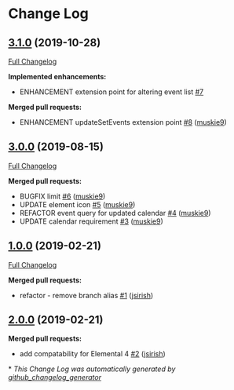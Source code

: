 # Change Log

## [3.1.0](https://github.com/dynamic/silverstripe-elemental-dynamic-calendar/tree/3.1.0) (2019-10-28)
[Full Changelog](https://github.com/dynamic/silverstripe-elemental-dynamic-calendar/compare/3.0.0...3.1.0)

**Implemented enhancements:**

- ENHANCEMENT extension point for altering event list [\#7](https://github.com/dynamic/silverstripe-elemental-dynamic-calendar/issues/7)

**Merged pull requests:**

- ENHANCEMENT updateSetEvents extension point [\#8](https://github.com/dynamic/silverstripe-elemental-dynamic-calendar/pull/8) ([muskie9](https://github.com/muskie9))

## [3.0.0](https://github.com/dynamic/silverstripe-elemental-dynamic-calendar/tree/3.0.0) (2019-08-15)
[Full Changelog](https://github.com/dynamic/silverstripe-elemental-dynamic-calendar/compare/1.0.0...3.0.0)

**Merged pull requests:**

- BUGFIX limit [\#6](https://github.com/dynamic/silverstripe-elemental-dynamic-calendar/pull/6) ([muskie9](https://github.com/muskie9))
- UPDATE element icon [\#5](https://github.com/dynamic/silverstripe-elemental-dynamic-calendar/pull/5) ([muskie9](https://github.com/muskie9))
- REFACTOR event query for updated calendar [\#4](https://github.com/dynamic/silverstripe-elemental-dynamic-calendar/pull/4) ([muskie9](https://github.com/muskie9))
- UPDATE calendar requirement [\#3](https://github.com/dynamic/silverstripe-elemental-dynamic-calendar/pull/3) ([muskie9](https://github.com/muskie9))

## [1.0.0](https://github.com/dynamic/silverstripe-elemental-dynamic-calendar/tree/1.0.0) (2019-02-21)
[Full Changelog](https://github.com/dynamic/silverstripe-elemental-dynamic-calendar/compare/2.0.0...1.0.0)

**Merged pull requests:**

- refactor - remove branch alias [\#1](https://github.com/dynamic/silverstripe-elemental-dynamic-calendar/pull/1) ([jsirish](https://github.com/jsirish))

## [2.0.0](https://github.com/dynamic/silverstripe-elemental-dynamic-calendar/tree/2.0.0) (2019-02-21)
**Merged pull requests:**

- add compatability for Elemental 4 [\#2](https://github.com/dynamic/silverstripe-elemental-dynamic-calendar/pull/2) ([jsirish](https://github.com/jsirish))



\* *This Change Log was automatically generated by [github_changelog_generator](https://github.com/skywinder/Github-Changelog-Generator)*